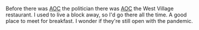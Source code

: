 Before there was <a href="https://en.wikipedia.org/wiki/Alexandria_Ocasio-Cortez">AOC</a> the politician there was <a href="http://aocnyc.com/">AOC</a> the West Village restaurant. I used to live a block away, so I'd go there all the time. A good place to meet for breakfast. I wonder if they're still open with the pandemic.
